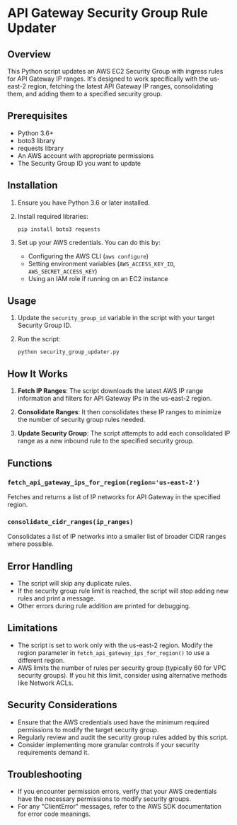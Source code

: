 # API Gateway Security Group Rule Updater

## Overview

This Python script updates an AWS EC2 Security Group with ingress rules for API Gateway IP ranges. It's designed to work specifically with the us-east-2 region, fetching the latest API Gateway IP ranges, consolidating them, and adding them to a specified security group.

## Prerequisites

- Python 3.6+
- boto3 library
- requests library
- An AWS account with appropriate permissions
- The Security Group ID you want to update

## Installation

1. Ensure you have Python 3.6 or later installed.
2. Install required libraries:

   ```
   pip install boto3 requests
   ```

3. Set up your AWS credentials. You can do this by:
   - Configuring the AWS CLI (`aws configure`)
   - Setting environment variables (`AWS_ACCESS_KEY_ID`, `AWS_SECRET_ACCESS_KEY`)
   - Using an IAM role if running on an EC2 instance

## Usage

1. Update the `security_group_id` variable in the script with your target Security Group ID.
2. Run the script:

   ```
   python security_group_updater.py
   ```

## How It Works

1. **Fetch IP Ranges**: The script downloads the latest AWS IP range information and filters for API Gateway IPs in the us-east-2 region.

2. **Consolidate Ranges**: It then consolidates these IP ranges to minimize the number of security group rules needed.

3. **Update Security Group**: The script attempts to add each consolidated IP range as a new inbound rule to the specified security group.

## Functions

### `fetch_api_gateway_ips_for_region(region='us-east-2')`

Fetches and returns a list of IP networks for API Gateway in the specified region.

### `consolidate_cidr_ranges(ip_ranges)`

Consolidates a list of IP networks into a smaller list of broader CIDR ranges where possible.

## Error Handling

- The script will skip any duplicate rules.
- If the security group rule limit is reached, the script will stop adding new rules and print a message.
- Other errors during rule addition are printed for debugging.

## Limitations

- The script is set to work only with the us-east-2 region. Modify the region parameter in `fetch_api_gateway_ips_for_region()` to use a different region.
- AWS limits the number of rules per security group (typically 60 for VPC security groups). If you hit this limit, consider using alternative methods like Network ACLs.

## Security Considerations

- Ensure that the AWS credentials used have the minimum required permissions to modify the target security group.
- Regularly review and audit the security group rules added by this script.
- Consider implementing more granular controls if your security requirements demand it.

## Troubleshooting

- If you encounter permission errors, verify that your AWS credentials have the necessary permissions to modify security groups.
- For any "ClientError" messages, refer to the AWS SDK documentation for error code meanings.
